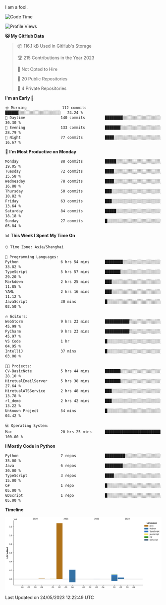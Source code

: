 I am a fool.

<!--START_SECTION:waka-->
![Code Time](http://img.shields.io/badge/Code%20Time-426%20hrs%2057%20mins-blue)

![Profile Views](http://img.shields.io/badge/Profile%20Views-3-blue)

**🐱 My GitHub Data** 

> 📦 116.1 kB Used in GitHub's Storage 
 > 
> 🏆 215 Contributions in the Year 2023
 > 
> 🚫 Not Opted to Hire
 > 
> 📜 20 Public Repositories 
 > 
> 🔑 4 Private Repositories 
 > 
**I'm an Early 🐤** 

```text
🌞 Morning                112 commits         ██████░░░░░░░░░░░░░░░░░░░   24.24 % 
🌆 Daytime                140 commits         ████████░░░░░░░░░░░░░░░░░   30.30 % 
🌃 Evening                133 commits         ███████░░░░░░░░░░░░░░░░░░   28.79 % 
🌙 Night                  77 commits          ████░░░░░░░░░░░░░░░░░░░░░   16.67 % 
```
📅 **I'm Most Productive on Monday** 

```text
Monday                   88 commits          █████░░░░░░░░░░░░░░░░░░░░   19.05 % 
Tuesday                  72 commits          ████░░░░░░░░░░░░░░░░░░░░░   15.58 % 
Wednesday                78 commits          ████░░░░░░░░░░░░░░░░░░░░░   16.88 % 
Thursday                 50 commits          ███░░░░░░░░░░░░░░░░░░░░░░   10.82 % 
Friday                   63 commits          ███░░░░░░░░░░░░░░░░░░░░░░   13.64 % 
Saturday                 84 commits          █████░░░░░░░░░░░░░░░░░░░░   18.18 % 
Sunday                   27 commits          █░░░░░░░░░░░░░░░░░░░░░░░░   05.84 % 
```


📊 **This Week I Spent My Time On** 

```text
🕑︎ Time Zone: Asia/Shanghai

💬 Programming Languages: 
Python                   6 hrs 54 mins       ████████░░░░░░░░░░░░░░░░░   33.82 % 
TypeScript               5 hrs 57 mins       ███████░░░░░░░░░░░░░░░░░░   29.20 % 
Markdown                 2 hrs 25 mins       ███░░░░░░░░░░░░░░░░░░░░░░   11.85 % 
YAML                     2 hrs 16 mins       ███░░░░░░░░░░░░░░░░░░░░░░   11.12 % 
JavaScript               30 mins             █░░░░░░░░░░░░░░░░░░░░░░░░   02.50 % 

🔥 Editors: 
WebStorm                 9 hrs 23 mins       ███████████░░░░░░░░░░░░░░   45.99 % 
PyCharm                  9 hrs 23 mins       ███████████░░░░░░░░░░░░░░   45.97 % 
VS Code                  1 hr                █░░░░░░░░░░░░░░░░░░░░░░░░   04.95 % 
IntelliJ                 37 mins             █░░░░░░░░░░░░░░░░░░░░░░░░   03.08 % 

🐱‍💻 Projects: 
CV-BasicNote             5 hrs 44 mins       ███████░░░░░░░░░░░░░░░░░░   28.10 % 
HiretualEmailServer      5 hrs 38 mins       ███████░░░░░░░░░░░░░░░░░░   27.64 % 
HiretualATSService       2 hrs 48 mins       ███░░░░░░░░░░░░░░░░░░░░░░   13.78 % 
rl_demo                  2 hrs 42 mins       ███░░░░░░░░░░░░░░░░░░░░░░   13.22 % 
Unknown Project          54 mins             █░░░░░░░░░░░░░░░░░░░░░░░░   04.42 % 

💻 Operating System: 
Mac                      20 hrs 25 mins      █████████████████████████   100.00 % 
```

**I Mostly Code in Python** 

```text
Python                   7 repos             █████████░░░░░░░░░░░░░░░░   35.00 % 
Java                     6 repos             ████████░░░░░░░░░░░░░░░░░   30.00 % 
TypeScript               3 repos             ████░░░░░░░░░░░░░░░░░░░░░   15.00 % 
C#                       1 repo              █░░░░░░░░░░░░░░░░░░░░░░░░   05.00 % 
GDScript                 1 repo              █░░░░░░░░░░░░░░░░░░░░░░░░   05.00 % 
```



**Timeline**

![Lines of Code chart](https://raw.githubusercontent.com/VeejaLiu/VeejaLiu/master/assets/bar_graph.png)


 Last Updated on 24/05/2023 12:22:49 UTC
<!--END_SECTION:waka-->
